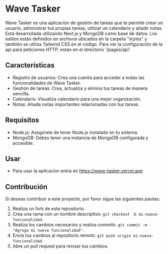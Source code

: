 # Wave Tasker

Wave Tasker es una aplicación de gestión de tareas que te permite crear un usuario, administrar tus propias tareas, utilizar un calendario y añadir notas. Está desarrollada utilizando Next.js y MongoDB como base de datos. Los estilos están definidos en archivos ubicados en la carpeta "styles" y también se utiliza Tailwind CSS en el código. Para ver la configuración de la api para peticiones HTTP, estan en el directorio '/pages/api'.

## Características

- Registro de usuarios: Crea una cuenta para acceder a todas las funcionalidades de Wave Tasker.
- Gestión de tareas: Crea, actualiza y elimina tus tareas de manera sencilla.
- Calendario: Visualiza calendario para una mejor organización.
- Notas: Añade notas importantes relacionadas con tus tareas.

## Requisitos

- Node.js: Asegúrate de tener Node.js instalado en tu sistema.
- MongoDB: Debes tener una instancia de MongoDB configurada y accesible.

## Usar

- Para usar la aplicacion entra en <https://wave-tasker.vercel.app>

## Contribución

Si deseas contribuir a este proyecto, por favor sigue las siguientes pautas:

1. Realiza un fork de este repositorio.
2. Crea una rama con un nombre descriptivo: `git checkout -b mi-nueva-funcionalidad`.
3. Realiza los cambios necesarios y realiza commits: `git commit -m "Agrega mi nueva funcionalidad"`.
4. Envía tus cambios al repositorio remoto: `git push origin mi-nueva-funcionalidad`.
5. Abre un pull request para revisar tus cambios.

